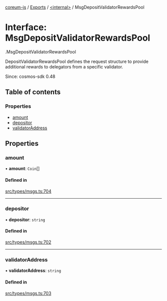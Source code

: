 [coreum-js](../README.md) / [Exports](../modules.md) / [<internal\>](../modules/internal_.md) / MsgDepositValidatorRewardsPool

# Interface: MsgDepositValidatorRewardsPool

[<internal>](../modules/internal_.md).MsgDepositValidatorRewardsPool

DepositValidatorRewardsPool defines the request structure to provide
additional rewards to delegators from a specific validator.

Since: cosmos-sdk 0.48

## Table of contents

### Properties

- [amount](internal_.MsgDepositValidatorRewardsPool.md#amount)
- [depositor](internal_.MsgDepositValidatorRewardsPool.md#depositor)
- [validatorAddress](internal_.MsgDepositValidatorRewardsPool.md#validatoraddress)

## Properties

### amount

• **amount**: `Coin`[]

#### Defined in

[src/types/msgs.ts:704](https://github.com/PyramydLabs/coreum-js/blob/75debec/src/types/msgs.ts#L704)

___

### depositor

• **depositor**: `string`

#### Defined in

[src/types/msgs.ts:702](https://github.com/PyramydLabs/coreum-js/blob/75debec/src/types/msgs.ts#L702)

___

### validatorAddress

• **validatorAddress**: `string`

#### Defined in

[src/types/msgs.ts:703](https://github.com/PyramydLabs/coreum-js/blob/75debec/src/types/msgs.ts#L703)
